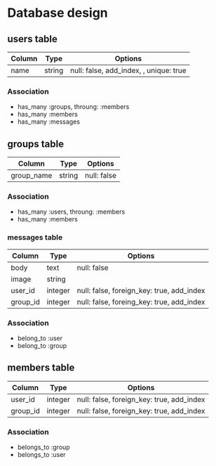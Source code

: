 # Database design

## users table

|Column|Type|Options|
|------|----|-------|
|name|string|null: false, add_index, , unique: true|

### Association
- has_many :groups, throung: :members
- has_many :members
- has_many :messages

## groups table

|Column|Type|Options|
|------|----|-------|
|group_name|string|null: false|

### Association
- has_many :users, throung: :members
- has_many :members

### messages table

|Column|Type|Options|
|------|----|-------|
|body|text|null: false|
|image|string||
|user_id|integer|null: false, foreign_key: true, add_index|
|group_id|integer|null: false, foreing_key: true, add_index|

### Association
- belong_to :user
- belong_to :group

## members table

|Column|Type|Options|
|------|----|-------|
|user_id|integer|null: false, foreign_key: true, add_index|
|group_id|integer|null: false, foreign_key: true, add_index|

### Association
- belongs_to :group
- belongs_to :user
